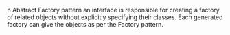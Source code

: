 n Abstract Factory pattern an interface is responsible for creating a factory of related objects without explicitly specifying their classes. Each generated factory can give the objects as per the Factory pattern.